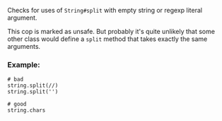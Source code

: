 Checks for uses of `String#split` with empty string or regexp literal argument.

This cop is marked as unsafe. But probably it's quite unlikely that some other class would
define a `split` method that takes exactly the same arguments.

### Example:
    # bad
    string.split(//)
    string.split('')

    # good
    string.chars
